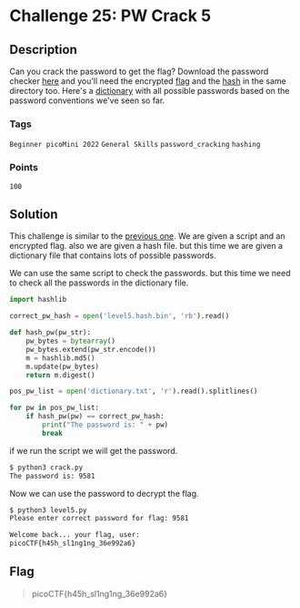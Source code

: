 # Challenge 25: PW Crack 5

## Description

Can you crack the password to get the flag? Download the password checker [here](https://artifacts.picoctf.net/c/79/level5.py) and you'll need the encrypted [flag](https://artifacts.picoctf.net/c/79/level5.flag.txt.enc) and the [hash](https://artifacts.picoctf.net/c/79/level5.hash.bin) in the same directory too. Here's a [dictionary](https://artifacts.picoctf.net/c/79/dictionary.txt) with all possible passwords based on the password conventions we've seen so far.

### Tags

`Beginner picoMini 2022` `General Skills` `password_cracking` `hashing`

### Points

`100`

## Solution

This challenge is similar to the [previous one](./PW-Crack-4.md). We are given a script and an encrypted flag. also we are given a hash file. but this time we are given a dictionary file that contains lots of possible passwords.

We can use the same script to check the passwords. but this time we need to check all the passwords in the dictionary file.

```python
import hashlib

correct_pw_hash = open('level5.hash.bin', 'rb').read()

def hash_pw(pw_str):
    pw_bytes = bytearray()
    pw_bytes.extend(pw_str.encode())
    m = hashlib.md5()
    m.update(pw_bytes)
    return m.digest()

pos_pw_list = open('dictionary.txt', 'r').read().splitlines()

for pw in pos_pw_list:
    if hash_pw(pw) == correct_pw_hash:
        print("The password is: " + pw)
        break
```

if we run the script we will get the password.

```bash
$ python3 crack.py
The password is: 9581
```

Now we can use the password to decrypt the flag.

```bash
$ python3 level5.py
Please enter correct password for flag: 9581

Welcome back... your flag, user:
picoCTF{h45h_sl1ng1ng_36e992a6}
```

## Flag

> picoCTF{h45h_sl1ng1ng_36e992a6}
